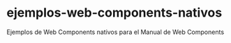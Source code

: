 # ejemplos-web-components-nativos
Ejemplos de Web Components nativos para el Manual de Web Components
